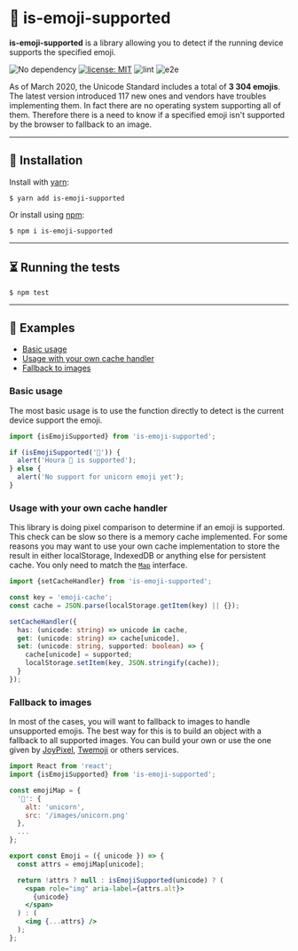 # 🦄 is-emoji-supported

**is-emoji-supported** is a library allowing you to detect if the running device supports the specified emoji.

![No dependency](https://img.shields.io/badge/dependencies-none-blue.svg)
[![license: MIT](https://img.shields.io/badge/license-MIT-brightgreen.svg)](https://opensource.org/licenses/MIT)
![lint](https://github.com/koala-interactive/is-emoji-supported/workflows/lint/badge.svg?branch=master)
![e2e](https://github.com/koala-interactive/is-emoji-supported/workflows/e2e/badge.svg?branch=master)

As of March 2020, the Unicode Standard includes a total of **3 304 emojis**. The latest version introduced 117 new ones and vendors have troubles implementing them. In fact there are no operating system supporting all of them. Therefore there is a need to know if a specified emoji isn't supported by the browser to fallback to an image.

---

## 🚀 Installation

Install with [yarn](https://yarnpkg.com):

    $ yarn add is-emoji-supported

Or install using [npm](https://npmjs.org):

    $ npm i is-emoji-supported

---

## ⏳ Running the tests

    $ npm test

---

## 📖 Examples

- [Basic usage](#basic-usage)
- [Usage with your own cache handler](#usage-with-your-own-cache-handler)
- [Fallback to images](#fallback-to-images)

### Basic usage

The most basic usage is to use the function directly to detect is the current device support the emoji.

```ts
import {isEmojiSupported} from 'is-emoji-supported';

if (isEmojiSupported('🦄')) {
  alert('Houra 🦄 is supported');
} else {
  alert('No support for unicorn emoji yet');
}
```

### Usage with your own cache handler

This library is doing pixel comparison to determine if an emoji is supported. This check can be slow so there is a memory cache implemented.
For some reasons you may want to use your own cache implementation to store the result in either localStorage, IndexedDB or anything else for persistent cache.
You only need to match the [`Map`](https://developer.mozilla.org/fr/docs/Web/JavaScript/Reference/Objets_globaux/Map) interface.

```ts
import {setCacheHandler} from 'is-emoji-supported';

const key = 'emoji-cache';
const cache = JSON.parse(localStorage.getItem(key) || {});

setCacheHandler({
  has: (unicode: string) => unicode in cache,
  get: (unicode: string) => cache[unicode],
  set: (unicode: string, supported: boolean) => {
    cache[unicode] = supported;
    localStorage.setItem(key, JSON.stringify(cache));
  }
});
```

### Fallback to images

In most of the cases, you will want to fallback to images to handle unsupported emojis. The best way for this is to build an object with a fallback to all supported images.
You can build your own or use the one given by [JoyPixel](https://www.joypixels.com/), [Twemoji](https://twemoji.twitter.com/) or others services.

```jsx
import React from 'react';
import {isEmojiSupported} from 'is-emoji-supported';

const emojiMap = {
  '🦄': {
    alt: 'unicorn',
    src: '/images/unicorn.png'
  },
  ...
};

export const Emoji = ({ unicode }) => {
  const attrs = emojiMap[unicode];

  return !attrs ? null : isEmojiSupported(unicode) ? (
    <span role="img" aria-label={attrs.alt}>
      {unicode}
    </span>
  ) : (
    <img {...attrs} />
  );
};
```
